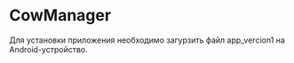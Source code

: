 # CowManager

Для установки приложения необходимо загурзить файл app_vercion1 на Android-устройство.
